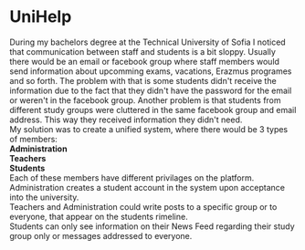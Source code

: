 # UniHelp

During my bachelors degree at the Technical University of Sofia I noticed that communication between staff and students is a bit sloppy. Usually there would be an email or facebook group where staff members would send information about upcomming exams, vacations, Erazmus programes and so forth. The problem with that is some students didn't receive the information due to the fact that they didn't have the password for the email or weren't in the facebook group. Another problem is that students from different study groups were cluttered in the same facebook group and email address. This way they received information they didn't need.</br>
My solution was to create a unified system, where there would be 3 types of members:</br>
<b>Administration</br>
Teachers</br>
Students</br></b>
Each of these members have different privilages on the platform.</br>
Administration creates a student account in the system upon acceptance into the university.</br>
Teachers and Administration could write posts to a specific group or to everyone, that appear on the students rimeline.</br>
Students can only see information on their News Feed regarding their study group only or messages addressed to everyone.
